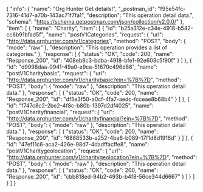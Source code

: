 {
  "info": {
    "name": "Org Hunter Get details!",
    "_postman_id": "f95e54fc-7316-41d7-a70b-143ac71f7fa1",
    "description": "This operation detail data.",
    "schema": "https://schema.getpostman.com/json/collection/v2.0.0/"
  },
  "item": [
    {
      "name": "Charity",
      "item": [
        {
          "id": "b25a312e-c34e-4918-b542-cc6b91bfad5f",
          "name": "postV1Categories",
          "request": {
            "url": "http://data.orghunter.com/v1/categories",
            "method": "POST",
            "body": {
              "mode": "raw"
            },
            "description": "This operation provides a list of categories."
          },
          "response": [
            {
              "status": "OK",
              "code": 200,
              "name": "Response_200",
              "id": "408eb8c3-bdba-4918-bfe1-92e603c5f90f"
            }
          ]
        },
        {
          "id": "d9998daa-0941-49a0-a9ca-51670c496d86",
          "name": "postV1Charitybasic",
          "request": {
            "url": "http://data.orghunter.com/v1/charitybasic?ein=%7B%7D",
            "method": "POST",
            "body": {
              "mode": "raw"
            },
            "description": "This operation detail data."
          },
          "response": [
            {
              "status": "OK",
              "code": 200,
              "name": "Response_200",
              "id": "df5e3f50-a0cf-4fa7-aedc-fcceae8b68b4"
            }
          ]
        },
        {
          "id": "f747c8c2-2be2-4f8c-b80b-1397d2df4025",
          "name": "postV1Charityfinancial",
          "request": {
            "url": "http://data.orghunter.com/v1/charityfinancial?ein=%7B%7D",
            "method": "POST",
            "body": {
              "mode": "raw"
            },
            "description": "This operation detail data."
          },
          "response": [
            {
              "status": "OK",
              "code": 200,
              "name": "Response_200",
              "id": "6888533b-a252-4ba6-b089-17f1d8d1916d"
            }
          ]
        },
        {
          "id": "47ef11c6-aca2-426e-98d7-4dadffacffe8",
          "name": "postV1Charitygeolocation",
          "request": {
            "url": "http://data.orghunter.com/v1/charitygeolocation?ein=%7B%7D",
            "method": "POST",
            "body": {
              "mode": "raw"
            },
            "description": "This operation detail data."
          },
          "response": [
            {
              "status": "OK",
              "code": 200,
              "name": "Response_200",
              "id": "cbb818ed-94b2-493b-b4f8-56ce344d6667"
            }
          ]
        }
      ]
    }
  ]
}